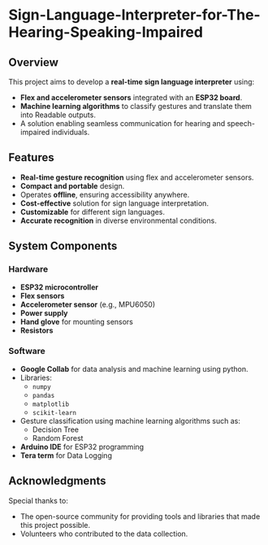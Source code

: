 # Sign-Language-Interpreter-for-The-Hearing-Speaking-Impaired  

## Overview  
This project aims to develop a **real-time sign language interpreter** using:  
- **Flex and accelerometer sensors** integrated with an **ESP32 board**.  
- **Machine learning algorithms** to classify gestures and translate them into Readable outputs.   
- A solution enabling seamless communication for hearing and speech-impaired individuals.  

## Features  
- **Real-time gesture recognition** using flex and accelerometer sensors.  
- **Compact and portable** design.  
- Operates **offline**, ensuring accessibility anywhere.  
- **Cost-effective** solution for sign language interpretation.  
- **Customizable** for different sign languages.  
- **Accurate recognition** in diverse environmental conditions.  

## System Components  

### Hardware  
- **ESP32 microcontroller**  
- **Flex sensors**  
- **Accelerometer sensor** (e.g., MPU6050)  
- **Power supply**  
- **Hand glove** for mounting sensors
- **Resistors**

### Software  
- **Google Collab** for data analysis and machine learning using python.
- Libraries:  
  - `numpy`  
  - `pandas`  
  - `matplotlib`  
  - `scikit-learn`  
- Gesture classification using machine learning algorithms such as:  
  - Decision Tree  
  - Random Forest  
- **Arduino IDE** for ESP32 programming
- **Tera term** for Data Logging

## Acknowledgments  
Special thanks to:  
- The open-source community for providing tools and libraries that made this project possible.  
- Volunteers who contributed to the data collection.  
